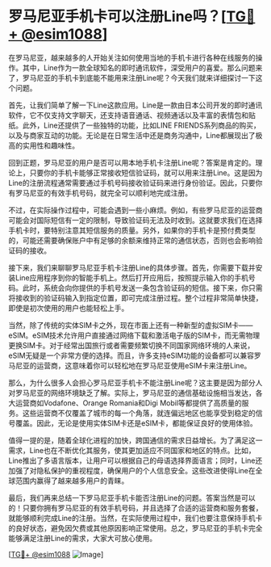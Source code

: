 # 罗马尼亚手机卡可以注册Line吗？[[TG💪+ @esim1088](https://t.me/s/esim1088)]

在罗马尼亚，越来越多的人开始关注如何使用当地的手机卡进行各种在线服务的操作。其中，Line作为一款全球知名的即时通讯软件，深受用户的喜爱。那么问题来了，罗马尼亚的手机卡到底能不能用来注册Line呢？今天我们就来详细探讨一下这个问题。

首先，让我们简单了解一下Line这款应用。Line是一款由日本公司开发的即时通讯软件，它不仅支持文字聊天，还支持语音通话、视频通话以及丰富的表情包和贴纸。此外，Line还提供了一些独特的功能，比如LINE FRIENDS系列商品的购买，以及与商家互动的功能。无论是在日常生活中还是商务沟通中，Line都展现出了极高的实用性和趣味性。

回到正题，罗马尼亚的用户是否可以用本地手机卡注册Line呢？答案是肯定的。理论上，只要你的手机卡能够正常接收短信验证码，就可以用来注册Line。这是因为Line的注册流程通常需要通过手机号码接收验证码来进行身份验证。因此，只要你有罗马尼亚的有效手机号码，就完全可以顺利地完成注册。

不过，在实际操作过程中，可能会遇到一些小麻烦。例如，有些罗马尼亚的运营商可能会对国际短信有一定的限制，导致验证码无法及时收到。这就要求我们在选择手机卡时，要特别注意其短信服务的质量。另外，如果你的手机卡是预付费类型的，可能还需要确保账户中有足够的余额来维持正常的通信状态，否则也会影响验证码的接收。

接下来，我们来聊聊罗马尼亚手机卡注册Line的具体步骤。首先，你需要下载并安装Line应用程序到你的智能手机上。然后打开应用后，按照提示输入你的手机号码。此时，系统会向你提供的手机号发送一条包含验证码的短信。接下来，你只需将接收到的验证码输入到指定位置，即可完成注册过程。整个过程非常简单快捷，即使是初次使用的用户也能轻松上手。

当然，除了传统的实体SIM卡之外，现在市面上还有一种新型的虚拟SIM卡——eSIM。eSIM技术允许用户直接通过网络下载和激活电子版的SIM卡，而无需物理更换SIM卡。对于经常出国旅行或者需要频繁切换不同国家网络环境的人来说，eSIM无疑是一个非常方便的选择。而且，许多支持eSIM功能的设备都可以兼容罗马尼亚的运营商，这意味着你可以轻松地在罗马尼亚使用eSIM卡来注册Line。

那么，为什么很多人会担心罗马尼亚手机卡不能注册Line呢？这主要是因为部分人对罗马尼亚的网络环境缺乏了解。实际上，罗马尼亚的通信基础设施相当发达，各大运营商如Vodafone、Orange Romania和Digi Mobil等都提供了高质量的服务。这些运营商不仅覆盖了城市的每一个角落，就连偏远地区也能享受到稳定的信号覆盖。因此，无论是使用实体SIM卡还是eSIM卡，都能保证良好的使用体验。

值得一提的是，随着全球化进程的加快，跨国通信的需求日益增长。为了满足这一需求，Line也在不断优化其服务，使其更加适应不同国家和地区的特点。比如，Line推出了多语言版本，让用户可以根据自己的母语选择界面语言；同时，Line还加强了对隐私保护的重视程度，确保用户的个人信息安全。这些改进使得Line在全球范围内赢得了越来越多用户的青睐。

最后，我们再来总结一下罗马尼亚手机卡能否注册Line的问题。答案当然是可以的！只要你拥有罗马尼亚的有效手机号码，并且选择了合适的运营商和服务套餐，就能够顺利完成Line的注册。当然，在实际使用过程中，我们也要注意保持手机卡的良好状态，避免因欠费或其他原因影响正常使用。总之，罗马尼亚的手机卡完全能够满足注册Line的需求，大家大可放心使用。

[[TG💪+ @esim1088](https://t.me/s/esim1088) ![Image](https://i.postimg.cc/4NQfJmqS/Snipaste-2025-05-13-00-14-12.png)]